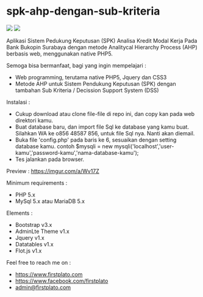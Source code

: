 # spk-ahp-dengan-sub-kriteria

<img src="https://img.shields.io/github/license/ipang-dwi/xdesktop.svg" /> <img src="https://img.shields.io/badge/lab-firstplato.com-red.svg" />

Aplikasi Sistem Pedukung Keputusan (SPK) Analisa Kredit Modal Kerja Pada Bank Bukopin Surabaya dengan metode Analitycal Hierarchy Process (AHP) berbasis web, menggunakan native PHP5.

Semoga bisa bermanfaat, bagi yang ingin mempelajari :
- Web programming, terutama native PHP5, Jquery dan CSS3
- Metode AHP untuk Sistem Pendukung Keputusan (SPK) dengan tambahan Sub Kriteria / Decission Support System (DSS)

Instalasi :
- Cukup download atau clone file-file di repo ini, dan copy kan pada web direktori kamu.
- Buat database baru, dan import file Sql ke database yang kamu buat. 
  Silahkan WA ke o856 48587 856, untuk file Sql nya. Nanti akan diemail. 
- Buka file 'config.php' pada baris ke 6, sesuaikan dengan setting database kamu.
  contoh $mysqli = new mysqli('localhost','user-kamu','password-kamu','nama-database-kamu');
- Tes jalankan pada browser.

Preview :
https://imgur.com/a/Wv17Z

Minimum requirements :
- PHP 5.x
- MySql 5.x atau MariaDB 5.x

Elements :
- Bootstrap v3.x
- AdminLte Theme v1.x
- Jquery v1.x
- Datatables v1.x
- Flot.js v1.x

Feel free to reach me on :
- https://www.firstplato.com
- https://www.facebook.com/firstplato
- admin@firstplato.com
